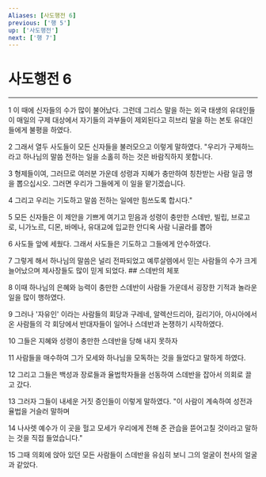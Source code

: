```yaml
---
Aliases: [사도행전 6]
previous: ['행 5']
up: ['사도행전']
next: ['행 7']
---
```

# 사도행전 6

***


1 이 때에 신자들의 수가 많이 불어났다. 그런데 그리스 말을 하는 외국 태생의 유대인들이 매일의 구제 대상에서 자기들의 과부들이 제외된다고 히브리 말을 하는 본토 유대인들에게 불평을 하였다. 

2 그래서 열두 사도들이 모든 신자들을 불러모으고 이렇게 말하였다. "우리가 구제하느라고 하나님의 말씀 전하는 일을 소홀히 하는 것은 바람직하지 못합니다. 

3 형제들이여, 그러므로 여러분 가운데 성령과 지혜가 충만하여 칭찬받는 사람 일곱 명을 뽑으십시오. 그러면 우리가 그들에게 이 일을 맡기겠습니다. 

4 그리고 우리는 기도하고 말씀 전하는 일에만 힘쓰도록 합시다." 

5 모든 신자들은 이 제안을 기쁘게 여기고 믿음과 성령이 충만한 스데반, 빌립, 브로고로, 니가노르, 디몬, 바메나, 유대교에 입교한 안디옥 사람 니골라를 뽑아 

6 사도들 앞에 세웠다. 그래서 사도들은 기도하고 그들에게 안수하였다. 

7 그렇게 해서 하나님의 말씀은 널리 전파되었고 예루살렘에서 믿는 사람들의 수가 크게 늘어났으며 제사장들도 많이 믿게 되었다. ## 스데반의 체포 

8 이때 하나님의 은혜와 능력이 충만한 스데반이 사람들 가운데서 굉장한 기적과 놀라운 일을 많이 행하였다. 

9 그러나 '자유인' 이라는 사람들의 회당과 구레네, 알렉산드리아, 길리기아, 아시아에서 온 사람들의 각 회당에서 반대자들이 일어나 스데반과 논쟁하기 시작하였다. 

10 그들은 지혜와 성령이 충만한 스데반을 당해 내지 못하자 

11 사람들을 매수하여 그가 모세와 하나님을 모독하는 것을 들었다고 말하게 하였다. 

12 그리고 그들은 백성과 장로들과 율법학자들을 선동하여 스데반을 잡아서 의회로 끌고 갔다. 

13 그러자 그들이 내세운 거짓 증인들이 이렇게 말하였다. "이 사람이 계속하여 성전과 율법을 거슬러 말하며 

14 나사렛 예수가 이 곳을 헐고 모세가 우리에게 전해 준 관습을 뜯어고칠 것이라고 말하는 것을 직접 들었습니다." 

15 그때 의회에 앉아 있던 모든 사람들이 스데반을 유심히 보니 그의 얼굴이 천사의 얼굴과 같았다.
